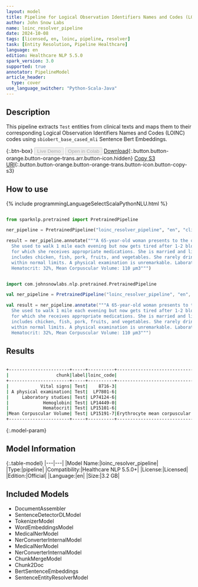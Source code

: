 ```yaml
---
layout: model
title: Pipeline for Logical Observation Identifiers Names and Codes (LOINC)
author: John Snow Labs
name: loinc_resolver_pipeline
date: 2024-10-08
tags: [licensed, en, loinc, pipeline, resolver]
task: [Entity Resolution, Pipeline Healthcare]
language: en
edition: Healthcare NLP 5.5.0
spark_version: 3.0
supported: true
annotator: PipelineModel
article_header:
  type: cover
use_language_switcher: "Python-Scala-Java"
---
```


## Description

This pipeline extracts `Test` entities from clinical texts and maps them to their corresponding Logical Observation Identifiers Names and Codes (LOINC) codes using `sbiobert_base_cased_mli` Sentence Bert Embeddings.

{:.btn-box}
<button class="button button-orange" disabled>Live Demo</button>
<button class="button button-orange" disabled>Open in Colab</button>
[Download](https://s3.amazonaws.com/auxdata.johnsnowlabs.com/clinical/models/loinc_resolver_pipeline_en_5.5.0_3.0_1728412941145.zip){:.button.button-orange.button-orange-trans.arr.button-icon.hidden}
[Copy S3 URI](s3://auxdata.johnsnowlabs.com/clinical/models/loinc_resolver_pipeline_en_5.5.0_3.0_1728412941145.zip){:.button.button-orange.button-orange-trans.button-icon.button-copy-s3}

## How to use



<div class="tabs-box" markdown="1">
{% include programmingLanguageSelectScalaPythonNLU.html %}
  
```python

from sparknlp.pretrained import PretrainedPipeline

ner_pipeline = PretrainedPipeline("loinc_resolver_pipeline", "en", "clinical/models")

result = ner_pipeline.annotate("""A 65-year-old woman presents to the office with generalized fatigue for the last 4 months.
  She used to walk 1 mile each evening but now gets tired after 1-2 blocks. She has a history of Crohn disease and hypertension
  for which she receives appropriate medications. She is married and lives with her husband. She eats a balanced diet that
  includes chicken, fish, pork, fruits, and vegetables. She rarely drinks alcohol and denies tobacco use. Her vital signs are
  within normal limits. A physical examination is unremarkable. Laboratory studies show the following: Hemoglobin: 9.8 g/dL, 
  Hematocrit: 32%, Mean Corpuscular Volume: 110 μm3""")

```
```scala

import com.johnsnowlabs.nlp.pretrained.PretrainedPipeline

val ner_pipeline = PretrainedPipeline("loinc_resolver_pipeline", "en", "clinical/models")

val result = ner_pipeline.annotate("""A 65-year-old woman presents to the office with generalized fatigue for the last 4 months.
  She used to walk 1 mile each evening but now gets tired after 1-2 blocks. She has a history of Crohn disease and hypertension
  for which she receives appropriate medications. She is married and lives with her husband. She eats a balanced diet that
  includes chicken, fish, pork, fruits, and vegetables. She rarely drinks alcohol and denies tobacco use. Her vital signs are
  within normal limits. A physical examination is unremarkable. Laboratory studies show the following: Hemoglobin: 9.8 g/dL, 
  Hematocrit: 32%, Mean Corpuscular Volume: 110 μm3""")

```
</div>

## Results

```bash

+-----------------------+-----+----------+----------------------------------------------------------------------+----------------------------------------------------------------------+----------------------------------------------------------------------+
|                  chunk|label|loinc_code|                                                            resolution|                                                             all_codes|                                                       all_resolutions|
+-----------------------+-----+----------+----------------------------------------------------------------------+----------------------------------------------------------------------+----------------------------------------------------------------------+
|            Vital signs| Test|    8716-3|                                             Vital signs [Vital signs]|8716-3:::LP133943-3:::LP204118-6:::80339-5:::34566-0:::29274-8:::95...|Vital signs [Vital signs]:::EMS vital signs [EMS vital signs]:::Vit...|
| A physical examination| Test|  LP7801-6|                                         Physical exam [Physical exam]|LP7801-6:::LP269267-3:::LP94385-9:::55286-9:::11384-5:::LP133607-4:...|Physical exam [Physical exam]:::Estimated from physical examination...|
|     Laboratory studies| Test| LP74124-6|                               Laboratory studies [Laboratory studies]|LP74124-6:::26436-6:::LP36394-2:::52482-7:::ATTACH.LAB:::11502-2:::...|Laboratory studies [Laboratory studies]:::Laboratory studies (set) ...|
|             Hemoglobin| Test| LP14449-0|                                               Hemoglobin [Hemoglobin]|LP14449-0:::LP30929-1:::LP16455-5:::10346-5:::LP16428-2:::LP14554-7...|Hemoglobin [Hemoglobin]:::Hemoglobin G [Hemoglobin G]:::Hemoglobin ...|
|             Hematocrit| Test| LP15101-6|                                               Hematocrit [Hematocrit]|LP15101-6:::LP308151-2:::32354-3:::20570-8:::11153-4:::LP74090-9:::...|Hematocrit [Hematocrit]:::Hematocrit/Hemoglobin [Hematocrit/Hemoglo...|
|Mean Corpuscular Volume| Test| LP15191-7|Erythrocyte mean corpuscular volume [Erythrocyte mean corpuscular v...|LP15191-7:::LP17688-0:::LP62885-6:::LP29006-1:::LP66395-2:::LP41110...|Erythrocyte mean corpuscular volume [Erythrocyte mean corpuscular v...|
+-----------------------+-----+----------+----------------------------------------------------------------------+----------------------------------------------------------------------+----------------------------------------------------------------------+

```

{:.model-param}
## Model Information

{:.table-model}
|---|---|
|Model Name:|loinc_resolver_pipeline|
|Type:|pipeline|
|Compatibility:|Healthcare NLP 5.5.0+|
|License:|Licensed|
|Edition:|Official|
|Language:|en|
|Size:|3.2 GB|

## Included Models

- DocumentAssembler
- SentenceDetectorDLModel
- TokenizerModel
- WordEmbeddingsModel
- MedicalNerModel
- NerConverterInternalModel
- MedicalNerModel
- NerConverterInternalModel
- ChunkMergeModel
- Chunk2Doc
- BertSentenceEmbeddings
- SentenceEntityResolverModel
